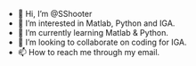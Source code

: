 - 👋 Hi, I’m @SShooter
- 👀 I’m interested in Matlab, Python and IGA.
- 🌱 I’m currently learning Matlab & Python.
- 💞️ I’m looking to collaborate on coding for IGA.
- 📫 How to reach me through my email.

<!---
SShooter/SShooter is a ✨ special ✨ repository because its `README.md` (this file) appears on your GitHub profile.
You can click the Preview link to take a look at your changes.
--->

